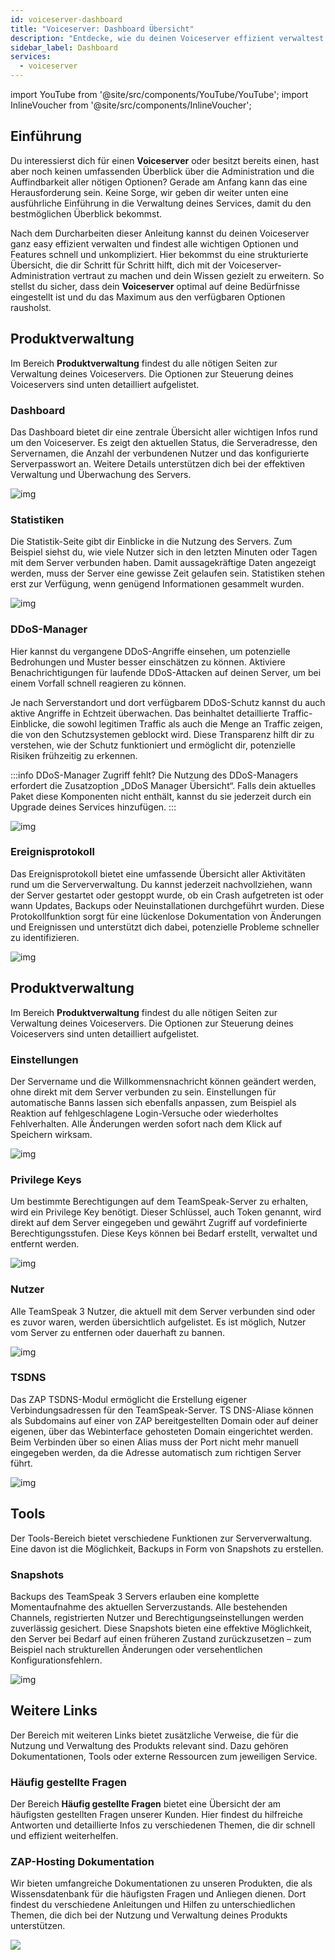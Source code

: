 ```yaml
---
id: voiceserver-dashboard
title: "Voiceserver: Dashboard Übersicht"
description: "Entdecke, wie du deinen Voiceserver effizient verwaltest und optimierst – mit einer klaren Übersicht zu Features und Administration → Jetzt mehr erfahren"
sidebar_label: Dashboard
services:
  - voiceserver
---
```


import YouTube from '@site/src/components/YouTube/YouTube';
import InlineVoucher from '@site/src/components/InlineVoucher';

## Einführung

Du interessierst dich für einen **Voiceserver** oder besitzt bereits einen, hast aber noch keinen umfassenden Überblick über die Administration und die Auffindbarkeit aller nötigen Optionen? Gerade am Anfang kann das eine Herausforderung sein. Keine Sorge, wir geben dir weiter unten eine ausführliche Einführung in die Verwaltung deines Services, damit du den bestmöglichen Überblick bekommst.

Nach dem Durcharbeiten dieser Anleitung kannst du deinen Voiceserver ganz easy effizient verwalten und findest alle wichtigen Optionen und Features schnell und unkompliziert. Hier bekommst du eine strukturierte Übersicht, die dir Schritt für Schritt hilft, dich mit der Voiceserver-Administration vertraut zu machen und dein Wissen gezielt zu erweitern. So stellst du sicher, dass dein **Voiceserver** optimal auf deine Bedürfnisse eingestellt ist und du das Maximum aus den verfügbaren Optionen rausholst.



## Produktverwaltung

Im Bereich **Produktverwaltung** findest du alle nötigen Seiten zur Verwaltung deines Voiceservers. Die Optionen zur Steuerung deines Voiceservers sind unten detailliert aufgelistet.



### Dashboard

Das Dashboard bietet dir eine zentrale Übersicht aller wichtigen Infos rund um den Voiceserver. Es zeigt den aktuellen Status, die Serveradresse, den Servernamen, die Anzahl der verbundenen Nutzer und das konfigurierte Serverpasswort an. Weitere Details unterstützen dich bei der effektiven Verwaltung und Überwachung des Servers.

![img](https://screensaver01.zap-hosting.com/index.php/s/ZryFnMckWetXbTx/preview)

### Statistiken

Die Statistik-Seite gibt dir Einblicke in die Nutzung des Servers. Zum Beispiel siehst du, wie viele Nutzer sich in den letzten Minuten oder Tagen mit dem Server verbunden haben. Damit aussagekräftige Daten angezeigt werden, muss der Server eine gewisse Zeit gelaufen sein. Statistiken stehen erst zur Verfügung, wenn genügend Informationen gesammelt wurden.

![img](https://screensaver01.zap-hosting.com/index.php/s/zYcyRdeHfaHqXt9/preview)



### DDoS-Manager

Hier kannst du vergangene DDoS-Angriffe einsehen, um potenzielle Bedrohungen und Muster besser einschätzen zu können. Aktiviere Benachrichtigungen für laufende DDoS-Attacken auf deinen Server, um bei einem Vorfall schnell reagieren zu können.

Je nach Serverstandort und dort verfügbarem DDoS-Schutz kannst du auch aktive Angriffe in Echtzeit überwachen. Das beinhaltet detaillierte Traffic-Einblicke, die sowohl legitimen Traffic als auch die Menge an Traffic zeigen, die von den Schutzsystemen geblockt wird. Diese Transparenz hilft dir zu verstehen, wie der Schutz funktioniert und ermöglicht dir, potenzielle Risiken frühzeitig zu erkennen.

:::info DDoS-Manager Zugriff fehlt?
Die Nutzung des DDoS-Managers erfordert die Zusatzoption „DDoS Manager Übersicht“. Falls dein aktuelles Paket diese Komponenten nicht enthält, kannst du sie jederzeit durch ein Upgrade deines Services hinzufügen.
:::



![img](https://screensaver01.zap-hosting.com/index.php/s/ScCCCY52CMLgfyE/preview)

### Ereignisprotokoll

Das Ereignisprotokoll bietet eine umfassende Übersicht aller Aktivitäten rund um die Serververwaltung. Du kannst jederzeit nachvollziehen, wann der Server gestartet oder gestoppt wurde, ob ein Crash aufgetreten ist oder wann Updates, Backups oder Neuinstallationen durchgeführt wurden. Diese Protokollfunktion sorgt für eine lückenlose Dokumentation von Änderungen und Ereignissen und unterstützt dich dabei, potenzielle Probleme schneller zu identifizieren.

![img](https://screensaver01.zap-hosting.com/index.php/s/DRFJR6pnL5XRLa5/preview)



## Produktverwaltung

Im Bereich **Produktverwaltung** findest du alle nötigen Seiten zur Verwaltung deines Voiceservers. Die Optionen zur Steuerung deines Voiceservers sind unten detailliert aufgelistet.

### Einstellungen

Der Servername und die Willkommensnachricht können geändert werden, ohne direkt mit dem Server verbunden zu sein. Einstellungen für automatische Banns lassen sich ebenfalls anpassen, zum Beispiel als Reaktion auf fehlgeschlagene Login-Versuche oder wiederholtes Fehlverhalten. Alle Änderungen werden sofort nach dem Klick auf Speichern wirksam.

![img](https://screensaver01.zap-hosting.com/index.php/s/B6W4ftB6TPGms8K/preview)



### Privilege Keys

Um bestimmte Berechtigungen auf dem TeamSpeak-Server zu erhalten, wird ein Privilege Key benötigt. Dieser Schlüssel, auch Token genannt, wird direkt auf dem Server eingegeben und gewährt Zugriff auf vordefinierte Berechtigungsstufen. Diese Keys können bei Bedarf erstellt, verwaltet und entfernt werden.

![img](https://screenserver01.zap-hosting.com/index.php/s/6MjdtBmP7BbQ9cZ/preview)



### Nutzer

Alle TeamSpeak 3 Nutzer, die aktuell mit dem Server verbunden sind oder es zuvor waren, werden übersichtlich aufgelistet. Es ist möglich, Nutzer vom Server zu entfernen oder dauerhaft zu bannen.

![img](https://screensaver01.zap-hosting.com/index.php/s/N8J8ApX5HWEgnYR/preview)



### TSDNS

Das ZAP TSDNS-Modul ermöglicht die Erstellung eigener Verbindungsadressen für den TeamSpeak-Server. TS DNS-Aliase können als Subdomains auf einer von ZAP bereitgestellten Domain oder auf deiner eigenen, über das Webinterface gehosteten Domain eingerichtet werden. Beim Verbinden über so einen Alias muss der Port nicht mehr manuell eingegeben werden, da die Adresse automatisch zum richtigen Server führt.

![img](https://screensaver01.zap-hosting.com/index.php/s/c26gTpzprpky54H/preview)



## Tools

Der Tools-Bereich bietet verschiedene Funktionen zur Serververwaltung. Eine davon ist die Möglichkeit, Backups in Form von Snapshots zu erstellen.

### Snapshots

Backups des TeamSpeak 3 Servers erlauben eine komplette Momentaufnahme des aktuellen Serverzustands. Alle bestehenden Channels, registrierten Nutzer und Berechtigungseinstellungen werden zuverlässig gesichert. Diese Snapshots bieten eine effektive Möglichkeit, den Server bei Bedarf auf einen früheren Zustand zurückzusetzen – zum Beispiel nach strukturellen Änderungen oder versehentlichen Konfigurationsfehlern.

![img](https://screensaver01.zap-hosting.com/index.php/s/XyT2q647ENeEZNA/preview)





## Weitere Links
Der Bereich mit weiteren Links bietet zusätzliche Verweise, die für die Nutzung und Verwaltung des Produkts relevant sind. Dazu gehören Dokumentationen, Tools oder externe Ressourcen zum jeweiligen Service.

### Häufig gestellte Fragen
Der Bereich **Häufig gestellte Fragen** bietet eine Übersicht der am häufigsten gestellten Fragen unserer Kunden. Hier findest du hilfreiche Antworten und detaillierte Infos zu verschiedenen Themen, die dir schnell und effizient weiterhelfen.

### ZAP-Hosting Dokumentation
Wir bieten umfangreiche Dokumentationen zu unseren Produkten, die als Wissensdatenbank für die häufigsten Fragen und Anliegen dienen. Dort findest du verschiedene Anleitungen und Hilfen zu unterschiedlichen Themen, die dich bei der Nutzung und Verwaltung deines Produkts unterstützen.

![](https://screensaver01.zap-hosting.com/index.php/s/n48ct6aZBrNq7eT/preview)


<InlineVoucher />